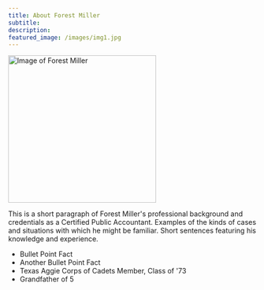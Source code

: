 ```yaml
---
title: About Forest Miller
subtitle: 
description: 
featured_image: /images/img1.jpg
---
```



<img src="{{site.baseurl}}/images/ForestMiller2.jpg" alt="Image of Forest Miller" width="300" align="top">

This is a short paragraph of Forest Miller's professional background and credentials as a Certified Public Accountant. Examples of the kinds of cases and situations with which he might be familiar. Short sentences featuring his knowledge and experience.

* Bullet Point Fact
* Another Bullet Point Fact
* Texas Aggie Corps of Cadets Member, Class of '73
* Grandfather of 5

